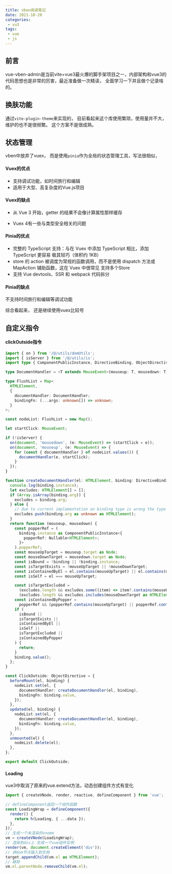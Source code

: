 ```yaml
---
title: vben阅读笔记
date: 2021-10-20
categories:
 - vu3
tags:
 - vue
 - js
---
```


## 前言
vue-vben-admin是当前vite+vue3最火爆的脚手架项目之一，内部架构和vue3的代码思想也是非常的厉害，最近准备做一次精读， 全面学习一下并且做个记录啥的。


## 换肤功能
通过`vite-plugin-theme`来实现的， 目前看起来这个库使用繁琐，使用量并不大，维护的也不是很频繁。 这个方案不是很成熟。


## 状态管理
vben中放弃了vuex， 而是使用`pinia`作为全局的状态管理工具，写法很相似，
#### Vuex的优点

- 支持调试功能，如时间旅行和编辑
- 适用于大型、高复杂度的Vue.js项目

#### Vuex的缺点

- 从 Vue 3 开始，getter 的结果不会像计算属性那样缓存
* Vuex 4有一些与类型安全相关的问题

#### Pinia的优点

- 完整的 TypeScript 支持：与在 Vuex 中添加 TypeScript 相比，添加 TypeScript 更容易
极其轻巧（体积约 1KB）
- store 的 action 被调度为常规的函数调用，而不是使用 dispatch 方法或 MapAction 辅助函数，这在 Vuex 中很常见
支持多个Store
- 支持 Vue devtools、SSR 和 webpack 代码拆分

#### Pinia的缺点
不支持时间旅行和编辑等调试功能

综合看起来， 还是继续使用vuex比较号


## 自定义指令
#### clickOutside指令
```ts
import { on } from '/@/utils/domUtils';
import { isServer } from '/@/utils/is';
import type { ComponentPublicInstance, DirectiveBinding, ObjectDirective } from 'vue';

type DocumentHandler = <T extends MouseEvent>(mouseup: T, mousedown: T) => void;

type FlushList = Map<
  HTMLElement,
  {
    documentHandler: DocumentHandler;
    bindingFn: (...args: unknown[]) => unknown;
  }
>;

const nodeList: FlushList = new Map();

let startClick: MouseEvent;

if (!isServer) {
  on(document, 'mousedown', (e: MouseEvent) => (startClick = e));
  on(document, 'mouseup', (e: MouseEvent) => {
    for (const { documentHandler } of nodeList.values()) {
      documentHandler(e, startClick);
    }
  });
}

function createDocumentHandler(el: HTMLElement, binding: DirectiveBinding): DocumentHandler {
  console.log(binding.instance);
  let excludes: HTMLElement[] = [];
  if (Array.isArray(binding.arg)) {
    excludes = binding.arg;
  } else {
    // due to current implementation on binding type is wrong the type casting is necessary here
    excludes.push(binding.arg as unknown as HTMLElement);
  }
  return function (mouseup, mousedown) {
    const popperRef = (
      binding.instance as ComponentPublicInstance<{
        popperRef: Nullable<HTMLElement>;
      }>
    ).popperRef;
    const mouseUpTarget = mouseup.target as Node;
    const mouseDownTarget = mousedown.target as Node;
    const isBound = !binding || !binding.instance;
    const isTargetExists = !mouseUpTarget || !mouseDownTarget;
    const isContainedByEl = el.contains(mouseUpTarget) || el.contains(mouseDownTarget);
    const isSelf = el === mouseUpTarget;

    const isTargetExcluded =
      (excludes.length && excludes.some((item) => item?.contains(mouseUpTarget))) ||
      (excludes.length && excludes.includes(mouseDownTarget as HTMLElement));
    const isContainedByPopper =
      popperRef && (popperRef.contains(mouseUpTarget) || popperRef.contains(mouseDownTarget));
    if (
      isBound ||
      isTargetExists ||
      isContainedByEl ||
      isSelf ||
      isTargetExcluded ||
      isContainedByPopper
    ) {
      return;
    }
    binding.value();
  };
}

const ClickOutside: ObjectDirective = {
  beforeMount(el, binding) {
    nodeList.set(el, {
      documentHandler: createDocumentHandler(el, binding),
      bindingFn: binding.value,
    });
  },
  updated(el, binding) {
    nodeList.set(el, {
      documentHandler: createDocumentHandler(el, binding),
      bindingFn: binding.value,
    });
  },
  unmounted(el) {
    nodeList.delete(el);
  },
};

export default ClickOutside;
```

#### Loading
vue3中取消了原来的vue.extend方法，动态创建组件方式有变化
```ts
import { createVNode, render, reactive, defineComponent } from 'vue';

// defineComponent返回一个组件函数
const LoadingWrap = defineComponent({
  render() {
    return h(Loading, { ...data });
  },
});
// 生成一个未渲染的vnome
vm = createVNode(LoadingWrap);
// 渲染到div上 生成一个vue组件实例
render(vm, document.createElement('div'));
// 讲dom节点插入到文档
target.appendChild(vm.el as HTMLElement);
// 移除
vm.el.parentNode.removeChild(vm.el);
```
